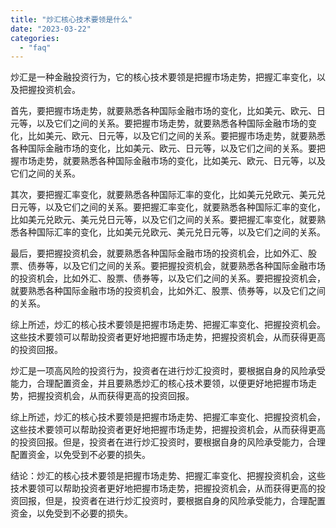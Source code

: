 ```yaml
---
title: "炒汇核心技术要领是什么"
date: "2023-03-22"
categories: 
  - "faq"
---
```


炒汇是一种金融投资行为，它的核心技术要领是把握市场走势，把握汇率变化，以及把握投资机会。

首先，要把握市场走势，就要熟悉各种国际金融市场的变化，比如美元、欧元、日元等，以及它们之间的关系。要把握市场走势，就要熟悉各种国际金融市场的变化，比如美元、欧元、日元等，以及它们之间的关系。要把握市场走势，就要熟悉各种国际金融市场的变化，比如美元、欧元、日元等，以及它们之间的关系。要把握市场走势，就要熟悉各种国际金融市场的变化，比如美元、欧元、日元等，以及它们之间的关系。

其次，要把握汇率变化，就要熟悉各种国际汇率的变化，比如美元兑欧元、美元兑日元等，以及它们之间的关系。要把握汇率变化，就要熟悉各种国际汇率的变化，比如美元兑欧元、美元兑日元等，以及它们之间的关系。要把握汇率变化，就要熟悉各种国际汇率的变化，比如美元兑欧元、美元兑日元等，以及它们之间的关系。

最后，要把握投资机会，就要熟悉各种国际金融市场的投资机会，比如外汇、股票、债券等，以及它们之间的关系。要把握投资机会，就要熟悉各种国际金融市场的投资机会，比如外汇、股票、债券等，以及它们之间的关系。要把握投资机会，就要熟悉各种国际金融市场的投资机会，比如外汇、股票、债券等，以及它们之间的关系。

综上所述，炒汇的核心技术要领是把握市场走势、把握汇率变化、把握投资机会。这些技术要领可以帮助投资者更好地把握市场走势，把握投资机会，从而获得更高的投资回报。

炒汇是一项高风险的投资行为，投资者在进行炒汇投资时，要根据自身的风险承受能力，合理配置资金，并且要熟悉炒汇的核心技术要领，以便更好地把握市场走势，把握投资机会，从而获得更高的投资回报。

综上所述，炒汇的核心技术要领是把握市场走势、把握汇率变化、把握投资机会，这些技术要领可以帮助投资者更好地把握市场走势，把握投资机会，从而获得更高的投资回报。但是，投资者在进行炒汇投资时，要根据自身的风险承受能力，合理配置资金，以免受到不必要的损失。

结论：炒汇的核心技术要领是把握市场走势、把握汇率变化、把握投资机会，这些技术要领可以帮助投资者更好地把握市场走势，把握投资机会，从而获得更高的投资回报，但是，投资者在进行炒汇投资时，要根据自身的风险承受能力，合理配置资金，以免受到不必要的损失。
